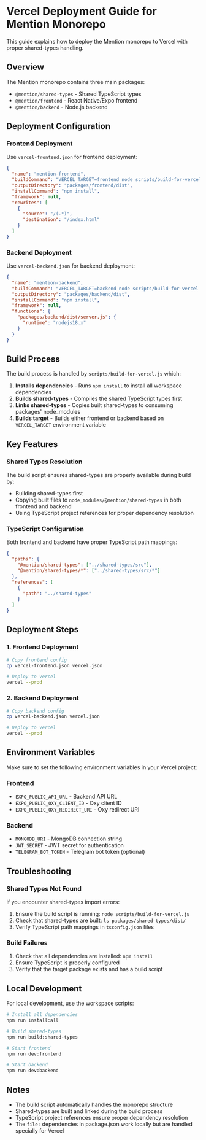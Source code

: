 # Vercel Deployment Guide for Mention Monorepo

This guide explains how to deploy the Mention monorepo to Vercel with proper shared-types handling.

## Overview

The Mention monorepo contains three main packages:
- `@mention/shared-types` - Shared TypeScript types
- `@mention/frontend` - React Native/Expo frontend
- `@mention/backend` - Node.js backend

## Deployment Configuration

### Frontend Deployment

Use `vercel-frontend.json` for frontend deployment:

```json
{
  "name": "mention-frontend",
  "buildCommand": "VERCEL_TARGET=frontend node scripts/build-for-vercel.js",
  "outputDirectory": "packages/frontend/dist",
  "installCommand": "npm install",
  "framework": null,
  "rewrites": [
    {
      "source": "/(.*)",
      "destination": "/index.html"
    }
  ]
}
```

### Backend Deployment

Use `vercel-backend.json` for backend deployment:

```json
{
  "name": "mention-backend",
  "buildCommand": "VERCEL_TARGET=backend node scripts/build-for-vercel.js",
  "outputDirectory": "packages/backend/dist",
  "installCommand": "npm install",
  "framework": null,
  "functions": {
    "packages/backend/dist/server.js": {
      "runtime": "nodejs18.x"
    }
  }
}
```

## Build Process

The build process is handled by `scripts/build-for-vercel.js` which:

1. **Installs dependencies** - Runs `npm install` to install all workspace dependencies
2. **Builds shared-types** - Compiles the shared TypeScript types first
3. **Links shared-types** - Copies built shared-types to consuming packages' node_modules
4. **Builds target** - Builds either frontend or backend based on `VERCEL_TARGET` environment variable

## Key Features

### Shared Types Resolution

The build script ensures shared-types are properly available during build by:
- Building shared-types first
- Copying built files to `node_modules/@mention/shared-types` in both frontend and backend
- Using TypeScript project references for proper dependency resolution

### TypeScript Configuration

Both frontend and backend have proper TypeScript path mappings:

```json
{
  "paths": {
    "@mention/shared-types": ["../shared-types/src"],
    "@mention/shared-types/*": ["../shared-types/src/*"]
  },
  "references": [
    {
      "path": "../shared-types"
    }
  ]
}
```

## Deployment Steps

### 1. Frontend Deployment

```bash
# Copy frontend config
cp vercel-frontend.json vercel.json

# Deploy to Vercel
vercel --prod
```

### 2. Backend Deployment

```bash
# Copy backend config
cp vercel-backend.json vercel.json

# Deploy to Vercel
vercel --prod
```

## Environment Variables

Make sure to set the following environment variables in your Vercel project:

### Frontend
- `EXPO_PUBLIC_API_URL` - Backend API URL
- `EXPO_PUBLIC_OXY_CLIENT_ID` - Oxy client ID
- `EXPO_PUBLIC_OXY_REDIRECT_URI` - Oxy redirect URI

### Backend
- `MONGODB_URI` - MongoDB connection string
- `JWT_SECRET` - JWT secret for authentication
- `TELEGRAM_BOT_TOKEN` - Telegram bot token (optional)

## Troubleshooting

### Shared Types Not Found

If you encounter shared-types import errors:

1. Ensure the build script is running: `node scripts/build-for-vercel.js`
2. Check that shared-types are built: `ls packages/shared-types/dist/`
3. Verify TypeScript path mappings in `tsconfig.json` files

### Build Failures

1. Check that all dependencies are installed: `npm install`
2. Ensure TypeScript is properly configured
3. Verify that the target package exists and has a build script

## Local Development

For local development, use the workspace scripts:

```bash
# Install all dependencies
npm run install:all

# Build shared-types
npm run build:shared-types

# Start frontend
npm run dev:frontend

# Start backend
npm run dev:backend
```

## Notes

- The build script automatically handles the monorepo structure
- Shared-types are built and linked during the build process
- TypeScript project references ensure proper dependency resolution
- The `file:` dependencies in package.json work locally but are handled specially for Vercel 